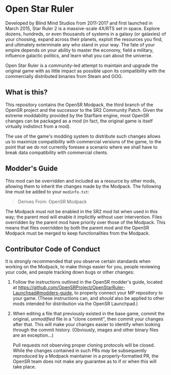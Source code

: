 # Open Star Ruler
Developed by Blind Mind Studios from 2011-2017 and first launched in March 2015,
Star Ruler 2 is a massive-scale 4X/RTS set in space. Explore dozens, hundreds,
or even thousands of systems in a galaxy (or galaxies) of your choosing, expand across their
planets, exploit the resources you find, and ultimately exterminate any who
stand in your way. The fate of your empire depends on your ability to master
the economy, field a military, influence galactic politics, and learn what you
can about the universe.

Open Star Ruler is a community-led attempt to maintain and upgrade the original game
with as little impact as possible upon its compatibility with the commercially distributed
binaries from Steam and GOG.

## What is this?
This repository contains the OpenSR Modpack, the third branch of the OpenSR project and 
the successor to the SR2 Community Patch. Given the extreme moddability provided by the 
Starflare engine, most OpenSR changes can be packaged as a mod (in fact, the original 
game is itself virtually indistinct from a mod). 

The use of the game's modding system to distribute such changes allows us to
maximize compatibility with commercial versions of the game, to the point that we
do not currently foresee a scenario where we shall have to break data compatibility 
with commercial clients.

## Modder's Guide

This mod can be overridden and included as a resource by other mods, allowing them to inherit
the changes made by the Modpack.
The following line must be added to your `modinfo.txt`:

> Derives From: OpenSR Modpack

The Modpack must not be enabled in the SR2 mod list when used in this way;
the parent mod will enable it implicitly without user intervention.
Files overridden by the parent mod have priority over those of the Modpack.
This means that files overridden by both the parent mod and the OpenSR Modpack
must be merged to keep functionalities from the Modpack.

## Contributor Code of Conduct

It is strongly recommended that you observe certain standards when working on the Modpack, to make things easier for you, people reviewing your code, and people tracking down bugs or other changes:

1. Follow the instructions outlined in the OpenSR modder's guide, located at https://github.com/OpenSRProject/OpenStarRuler-Launchpad#modders-guide, to properly connect your MP repository to your game. (These instructions can, and *should* also be applied to other mods intended for distribution via the OpenSR Launchpad.)

2. When editing a file that previously existed in the base game, commit the original, *unmodified* file in a "clone commit", then commit your changes after that. This will make your changes easier to identify when looking through the commit history. (Obviously, images and other binary files are an exception...)

    Pull requests not observing proper cloning protocols will be closed. While the changes contained in such PRs *may* be subsequently reproduced by a Modpack maintainer in a properly-formatted PR, the OpenSR team does not make any guarantee as to if or when this will take place. 
